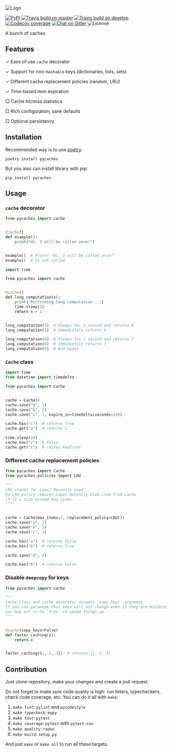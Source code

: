 ![Logo](https://raw.githubusercontent.com/codingjerk/pycaches/master/assets/social.png)

[![PyPI](https://img.shields.io/pypi/v/pycaches?style=flat-square)](https://pypi.org/project/pycaches/)
[![Travis build on master](https://img.shields.io/travis/codingjerk/pycaches/master?style=flat-square)](https://travis-ci.org/github/codingjerk/pycaches)
[![Travis build on develop](https://img.shields.io/travis/codingjerk/pycaches/develop?label=develop&style=flat-square)](https://travis-ci.org/github/codingjerk/pycaches)
[![Codecov coverage](https://img.shields.io/codecov/c/gh/codingjerk/pycaches/develop?token=VHP5IBJTDJ&style=flat-square)](https://codecov.io/gh/codingjerk/pycaches/)
[![Chat on Gitter](https://img.shields.io/gitter/room/codingjerk/pycaches?style=flat-square)](https://gitter.im/codingjerk/pycaches)
![License](https://img.shields.io/pypi/l/pycaches?style=flat-square)

A bunch of caches.

## Features

✓ Ease of use `cache` decorator

✓ Support for non-`Hashable` keys (dictionaries, lists, sets)

✓ Different cache replacement policies (random, LRU)

✓ Time-based item expiration

□ Cache hit/miss statistics

□ Rich configuration, sane defaults

□ Optional persistency

## Installation

Recommended way is to use [poetry](https://python-poetry.org/):

```shell
poetry install pycaches
```

But you also can install library with pip:

```shell
pip install pycaches
```

## Usage

### `cache` decorator

```python
from pycaches import cache


@cache()
def example():
    print("Hi, I will be called once!")


example()  # Prints "Hi, I will be called once!"
example()  # Is not called
```

```python
import time

from pycaches import cache


@cache()
def long_computation(x):
    print("Performing long computation...")
    time.sleep(1)
    return x + 1


long_computation(5)  # Sleeps for 1 second and returns 6
long_computation(5)  # Immediately returns 6

long_computation(6)  # Sleeps for 1 second and returns 7
long_computation(6)  # Immediately returns 7
long_computation(6)  # And again
```

### `Cache` class

```python
import time
from datetime import timedelta

from pycaches import Cache


cache = Cache()
cache.save("a", 1)
cache.save("b", 2)
cache.save("c", 3, expire_in=timedelta(seconds=10))

cache.has("c")  # returns True
cache.get("a")  # returns 1

time.sleep(10)
cache.has("c")  # False
cache.get("c")  # raises KeyError
```

### Different cache replacement policies

```python
from pycaches import Cache
from pycaches.policies import LRU

"""
LRU stands for Least Recently Used.
So LRU policy removes Least Recently Used item from cache
if it's size exceed max_items.
"""


cache = Cache(max_items=2, replacement_policy=LRU())
cache.save("a", 1)
cache.save("b", 2)
cache.save("c", 3)

cache.has("a")  # returns False
cache.has("b")  # returns True

cache.save("d", 4)

cache.has("b")  # returns False
```

### Disable `deepcopy` for keys

```python
from pycaches import cache

"""
Cache class and cache decorator accepts `copy_keys` argument.
If you can garantee that keys will not change even if they are mutable,
you may set it to `True` to speed things up.
"""


@cache(copy_keys=False)
def faster_caching(x):
    return x


faster_caching({1, 2, 3})  # returns {1, 2, 3}
```

## Contribution

Just clone repository, make your changes and create a pull request.

Do not forget to make sure code quality is high: run linters, typecheckers, check code coverage, etc. You can do it all with `make`:

1. `make lint`: `pylint` and `pycodestyle`
1. `make typecheck`: `mypy`
1. `make test`: `pytest`
1. `make coverage`: `pytest` with `pytest-cov`
1. `make quality`: `radon`
1. `make build`: `setup.py`

And just `make` or `make all` to run all these targets.
